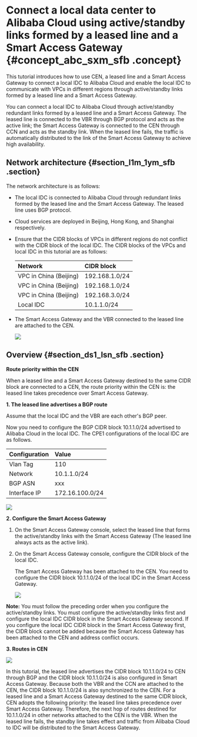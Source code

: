 # Connect a local data center to Alibaba Cloud using active/standby links formed by a leased line and a Smart Access Gateway {#concept_abc_sxm_sfb .concept}

This tutorial introduces how to use CEN, a leased line and a Smart Access Gateway to connect a local IDC to Alibaba Cloud and enable the local IDC to communicate with VPCs in different regions through active/standby links formed by a leased line and a Smart Access Gateway.

You can connect a local IDC to Alibaba Cloud through active/standby redundant links formed by a leased line and a Smart Access Gateway. The leased line is connected to the VBR through BGP protocol and acts as the active link; the Smart Access Gateway is connected to the CEN through CCN and acts as the standby link. When the leased line fails, the traffic is automatically distributed to the link of the Smart Access Gateway to achieve high availability.

## Network architecture {#section_l1m_1ym_sfb .section}

The network architecture is as follows:

-   The local IDC is connected to Alibaba Cloud through redundant links formed by the leased line and the Smart Access Gateway. The leased line uses BGP protocol.
-   Cloud services are deployed in Beijing, Hong Kong, and Shanghai respectively.
-   Ensure that the CIDR blocks of VPCs in different regions do not conflict with the CIDR block of the local IDC. The CIDR blocks of the VPCs and local IDC in this tutorial are as follows:

    |Network|CIDR block|
    |:------|:---------|
    |VPC in China \(Beijing\)|192.168.1.0/24|
    |VPC in China \(Beijing\)|192.168.1.0/24|
    |VPC in China \(Beijing\)|192.168.3.0/24|
    |Local IDC|10.1.1.0/24|

-   The Smart Access Gateway and the VBR connected to the leased line are attached to the CEN.

    ![](http://static-aliyun-doc.oss-cn-hangzhou.aliyuncs.com/assets/img/60922/154712496130839_en-US.png)


## Overview {#section_ds1_lsn_sfb .section}

**Route priority within the CEN**

When a leased line and a Smart Access Gateway destined to the same CIDR block are connected to a CEN, the route priority within the CEN is: the leased line takes precedence over Smart Access Gateway.

**1. The leased line advertises a BGP route**

Assume that the local IDC and the VBR are each other's BGP peer.

Now you need to configure the BGP CIDR block 10.1.1.0/24 advertised to Alibaba Cloud in the local IDC. The CPE1 configurations of the local IDC are as follows.

|Configuration|Value|
|:------------|:----|
|Vlan Tag|110|
|Network|10.1.1.0/24|
|BGP ASN|xxx|
|Interface IP|172.16.100.0/24|

![](http://static-aliyun-doc.oss-cn-hangzhou.aliyuncs.com/assets/img/60922/154712496130840_en-US.png)

**2. Configure the Smart Access Gateway**

1.  On the Smart Access Gateway console, select the leased line that forms the active/standby links with the Smart Access Gateway \(The leased line always acts as the active link\).
2.  On the Smart Access Gateway console, configure the CIDR block of the local IDC.

    The Smart Access Gateway has been attached to the CEN. You need to configure the CIDR block 10.1.1.0/24 of the local IDC in the Smart Access Gateway.

    ![](http://static-aliyun-doc.oss-cn-hangzhou.aliyuncs.com/assets/img/60922/154712496130842_en-US.png)


**Note:** You must follow the preceding order when you configure the active/standby links. You must configure the active/standby links first and configure the local IDC CIDR block in the Smart Access Gateway second. If you configure the local IDC CIDR block in the Smart Access Gateway first, the CIDR block cannot be added because the Smart Access Gateway has been attached to the CEN and address conflict occurs.

**3. Routes in CEN**

![](http://static-aliyun-doc.oss-cn-hangzhou.aliyuncs.com/assets/img/60922/154712496230843_en-US.png)

In this tutorial, the leased line advertises the CIDR block 10.1.1.0/24 to CEN through BGP and the CIDR block 10.1.1.0/24 is also configured in Smart Access Gateway. Because both the VBR and the CCN are attached to the CEN, the CIDR block 10.1.1.0/24 is also synchronized to the CEN. For a leased line and a Smart Access Gateway destined to the same CIDR block, CEN adopts the following priority: the leased line takes precedence over Smart Access Gateway. Therefore, the next hop of routes destined for 10.1.1.0/24 in other networks attached to the CEN is the VBR. When the leased line fails, the standby line takes effect and traffic from Alibaba Cloud to IDC will be distributed to the Smart Access Gateway.

